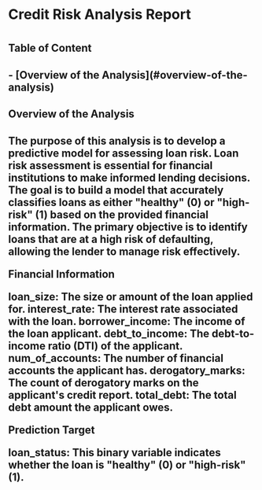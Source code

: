 <h1>Credit Risk Analysis Report<h1>

<h2>Table of Content<h2>
- [Overview of the Analysis](#overview-of-the-analysis)

<h2>Overview of the Analysis<h2>

The purpose of this analysis is to develop a predictive model for assessing loan risk. Loan risk assessment is essential for financial institutions to make informed lending decisions. The goal is to build a model that accurately classifies loans as either "healthy" (0) or "high-risk" (1) based on the provided financial information. The primary objective is to identify loans that are at a high risk of defaulting, allowing the lender to manage risk effectively.

**Financial Information**

loan_size: The size or amount of the loan applied for.
interest_rate: The interest rate associated with the loan.
borrower_income: The income of the loan applicant.
debt_to_income: The debt-to-income ratio (DTI) of the applicant.
num_of_accounts: The number of financial accounts the applicant has.
derogatory_marks: The count of derogatory marks on the applicant's credit report.
total_debt: The total debt amount the applicant owes.

**Prediction Target**

loan_status: This binary variable indicates whether the loan is "healthy" (0) or "high-risk" (1).
